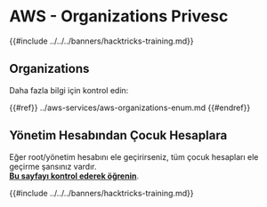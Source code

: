# AWS - Organizations Privesc

{{#include ../../../banners/hacktricks-training.md}}

## Organizations

Daha fazla bilgi için kontrol edin:

{{#ref}}
../aws-services/aws-organizations-enum.md
{{#endref}}

## Yönetim Hesabından Çocuk Hesaplara

Eğer root/yönetim hesabını ele geçirirseniz, tüm çocuk hesapları ele geçirme şansınız vardır.\
[**Bu sayfayı kontrol ederek öğrenin**](../#compromising-the-organization).

{{#include ../../../banners/hacktricks-training.md}}
